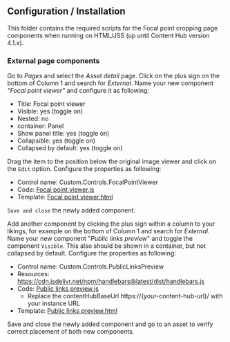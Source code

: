 ## Configuration / Installation
This folder contains the required scripts for the Focal point cropping page components when running on HTML/JSS (up until Content Hub version 4.1.x).

### External page components

Go to *Pages* and select the *Asset detail* page. Click on the plus sign on the bottom of Column 1 and search for *External*. Name your new component *"Focal point viewer"* and configure it as following:

* Title: Focal point viewer
* Visible: yes (toggle on)
* Nested: no
* container: Panel
* Show panel title: yes (toggle on)
* Collapsible: yes (toggle on)
* Collapsed by default: yes (toggle on)

Drag the item to the position below the original image viewer and click on the `Edit` option. Configure the properties as following:

* Control name: Custom.Controls.FocalPointViewer
* Code: [Focal point viewer.js](Focal%20point%20viewer.js)
* Template: [Focal point viewer.html](Focal%20point%20viewer.html)

`Save and close` the newly added component.

Add another component by clicking the plus sign within a column to your likings, for example on the bottom of Column 1 and search for *External*. Name your new component "*Public links preview*" and toggle the component `Visible`. This also should be shown in a container, but not collapsed by default. Configure the properties as following:

* Control name: Custom.Controls.PublicLinksPreview
* Resources: https://cdn.jsdelivr.net/npm/handlebars@latest/dist/handlebars.js
* Code: [Public links preview.js](Public%20links%20preview.js)
  * Replace the contentHubBaseUrl https://{your-content-hub-url}/ with your instance URL
* Template: [Public links preview.html](Public%20links%20preview.html)

Save and close the newly added component and go to an asset to verify correct placement of both new components.